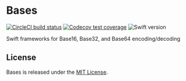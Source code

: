 # Bases

[![CircleCI build status](https://img.shields.io/circleci/project/github/mattrubin/Bases.svg)](https://circleci.com/gh/mattrubin/Bases)
[![Codecov test coverage](https://img.shields.io/codecov/c/github/mattrubin/Bases.svg)](https://codecov.io/gh/mattrubin/Bases)
![Swift version](https://img.shields.io/badge/swift-3.0.1-orange.svg)

Swift frameworks for Base16, Base32, and Base64 encoding/decoding

## License

Bases is released under the [MIT License](LICENSE.md).
